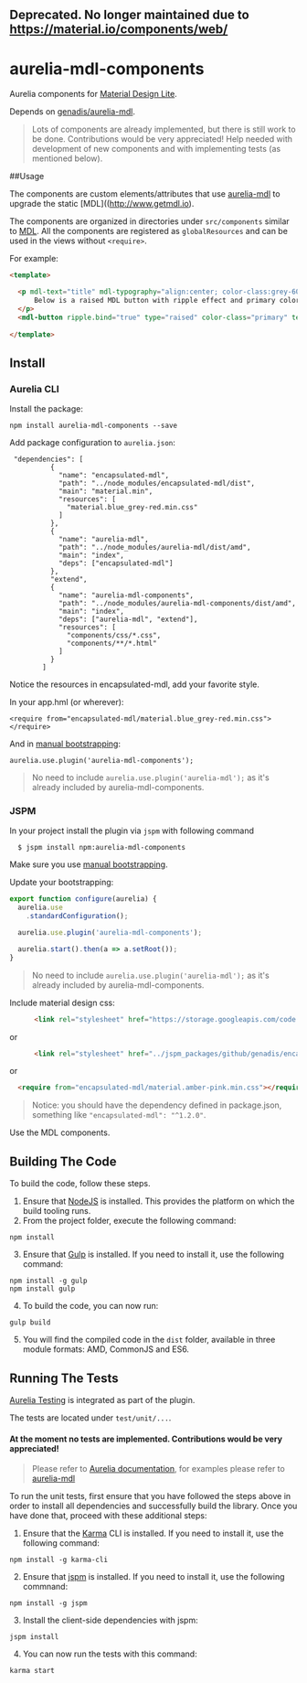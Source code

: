 ## Deprecated. No longer maintained due to https://material.io/components/web/

# aurelia-mdl-components

Aurelia components for [Material Design Lite](http://www.getmdl.io).

Depends on [genadis/aurelia-mdl](https://github.com/genadis/aurelia-mdl).

> Lots of components are already implemented, but there is still work to be done. Contributions would be very appreciated!
Help needed with development of new components and with implementing tests (as mentioned below). 

##Usage

The components are custom elements/attributes that use [aurelia-mdl](https://github.com/genadis/aurelia-mdl) to upgrade the static [MDL]((http://www.getmdl.io).

The components are organized  in directories under `src/components` similar to [MDL](https://getmdl.io/components/index.html).
All the components are registered as `globalResources` and can be used in the views without `<require>`.

For example:
```html
<template>

  <p mdl-text="title" mdl-typography="align:center; color-class:grey-600;">
      Below is a raised MDL button with ripple effect and primary color
  </p>
  <mdl-button ripple.bind="true" type="raised" color-class="primary" text="My Button"></mdl-button>
    
</template>
```


## Install

### Aurelia CLI

Install the package:
```shell
npm install aurelia-mdl-components --save
```
Add package configuration to `aurelia.json`:
```
 "dependencies": [
          {
            "name": "encapsulated-mdl",
            "path": "../node_modules/encapsulated-mdl/dist",
            "main": "material.min",
            "resources": [
              "material.blue_grey-red.min.css"
            ]
          },
          {
            "name": "aurelia-mdl",
            "path": "../node_modules/aurelia-mdl/dist/amd",
            "main": "index",
            "deps": ["encapsulated-mdl"]
          },
          "extend",
          {
            "name": "aurelia-mdl-components",
            "path": "../node_modules/aurelia-mdl-components/dist/amd",
            "main": "index",
            "deps": ["aurelia-mdl", "extend"],
            "resources": [
              "components/css/*.css",
              "components/**/*.html"
            ]
          }
        ]
```
Notice the resources in encapsulated-mdl, add your favorite style.

In your app.hml (or wherever):
```
<require from="encapsulated-mdl/material.blue_grey-red.min.css"></require>
```
And in [manual bootstrapping](http://aurelia.io/hub.html#/doc/article/aurelia/framework/latest/app-configuration-and-startup/4):
```
aurelia.use.plugin('aurelia-mdl-components');
```
> No need to include `aurelia.use.plugin('aurelia-mdl');` as it's already included by aurelia-mdl-components.

### JSPM

In your project install the plugin via `jspm` with following command

```
  $ jspm install npm:aurelia-mdl-components
```

Make sure you use [manual bootstrapping](http://aurelia.io/hub.html#/doc/article/aurelia/framework/latest/app-configuration-and-startup/4).

Update  your bootstrapping:

```js
export function configure(aurelia) {
  aurelia.use
    .standardConfiguration();

  aurelia.use.plugin('aurelia-mdl-components');

  aurelia.start().then(a => a.setRoot());
}
```
> No need to include `aurelia.use.plugin('aurelia-mdl');` as it's already included by aurelia-mdl-components.

Include material design css:
```html
      <link rel="stylesheet" href="https://storage.googleapis.com/code.getmdl.io/1.0.0/material.indigo-pink.min.css">
```
or
```html
      <link rel="stylesheet" href="../jspm_packages/github/genadis/encapsulated-mdl@2.0.0/material.amber-pink.min.css">
```
or
```html
  <require from="encapsulated-mdl/material.amber-pink.min.css"></require>
```
> Notice: you should have the dependency defined in package.json, something like `"encapsulated-mdl": "^1.2.0"`.

Use the MDL components.


## Building The Code

To build the code, follow these steps.

1. Ensure that [NodeJS](http://nodejs.org/) is installed. This provides the platform on which the build tooling runs.
2. From the project folder, execute the following command:

  ```shell
  npm install
  ```
3. Ensure that [Gulp](http://gulpjs.com/) is installed. If you need to install it, use the following command:

  ```shell
  npm install -g gulp
  npm install gulp
  ```
4. To build the code, you can now run:

  ```shell
  gulp build
  ```
5. You will find the compiled code in the `dist` folder, available in three module formats: AMD, CommonJS and ES6.

## Running The Tests

[Aurelia Testing](http://aurelia.io/hub.html#/doc/article/aurelia/testing/latest/testing-components) is integrated as part of the plugin.

The tests are located under `test/unit/...`.
#### At the moment no tests are implemented. Contributions would be very appreciated!
> Please refer to [Aurelia documentation](http://aurelia.io/hub.html#/doc/article/aurelia/testing/latest/testing-components), for examples please refer to [aurelia-mdl](https://github.com/genadis/aurelia-mdl/blob/master/test/unit/button.spec.js)

To run the unit tests, first ensure that you have followed the steps above in order to install all dependencies and successfully build the library. Once you have done that, proceed with these additional steps:

1. Ensure that the [Karma](http://karma-runner.github.io/) CLI is installed. If you need to install it, use the following command:

  ```shell
  npm install -g karma-cli
  ```
2. Ensure that [jspm](http://jspm.io/) is installed. If you need to install it, use the following commnand:

  ```shell
  npm install -g jspm
  ```
3. Install the client-side dependencies with jspm:

  ```shell
  jspm install
  ```

4. You can now run the tests with this command:

  ```shell
  karma start
  ```
